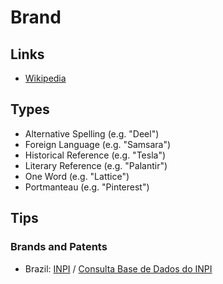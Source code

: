 # Brand

<!--
https://branded.ai | https://github.com/alanagoyal/branded
https://vectorlogo.zone
-->

## Links

- [Wikipedia](https://en.wikipedia.org/wiki/Brand)

<!--
https://busca.inpi.gov.br/pePI/

https://servicosonline.inpi.pt/pesquisas/main/marcas.jsp?lang=PT
-->

## Types

- Alternative Spelling (e.g. "Deel")
- Foreign Language (e.g. "Samsara")
- Historical Reference (e.g. "Tesla")
- Literary Reference (e.g. "Palantir")
- One Word (e.g. "Lattice")
- Portmanteau (e.g. "Pinterest")

## Tips

### Brands and Patents

- Brazil: [INPI](https://gov.br/inpi) / [Consulta Base de Dados do INPI](https://busca.inpi.gov.br/pePI/servlet/LoginController?action=login)
